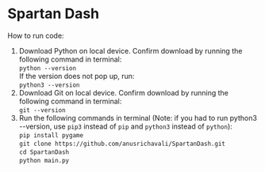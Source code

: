 # Spartan Dash
How to run code: <br>
1) Download Python on local device. Confirm download by running the following command in terminal: <br>
  `python --version` <br>
  If the version does not pop up, run:<br>
  `python3 --version` <br>
3) Download Git on local device. Confirm download by running the following command in terminal: <br>
  `git --version`
4) Run the following commands in terminal (Note: if you had to run python3 --version, use `pip3` instead of `pip` and `python3` instead of `python`): <br>
  `pip install pygame`<br>
  `git clone https://github.com/anusrichavali/SpartanDash.git`<br>
  `cd SpartanDash`<br>
  `python main.py`<br>

